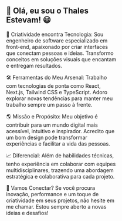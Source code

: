 <div style="max-width: 60%" align="left">
<h2>🌟 Olá, eu sou o Thales Estevam! 😃</h2>

<p>🎨 Criatividade encontra Tecnologia: Sou engenheiro de software especializado em front-end, apaixonado por criar interfaces que conectam pessoas e ideias. Transformo conceitos em soluções visuais que encantam e entregam resultados.</p>

<p>🛠️ Ferramentas do Meu Arsenal: Trabalho com tecnologias de ponta como React, Next.js, Tailwind CSS e TypeScript. Adoro explorar novas tendências para manter meu trabalho sempre um passo à frente.</p>

<p>🌎 Missão e Propósito: Meu objetivo é contribuir para um mundo digital mais acessível, intuitivo e inspirador. Acredito que um bom design pode transformar experiências e facilitar a vida das pessoas.</p>

<p>📈 Diferencial: Além de habilidades técnicas, tenho experiência em colaborar com equipes multidisciplinares, trazendo uma abordagem estratégica e colaborativa para cada projeto.</p>

<p>💬 Vamos Conectar? Se você procura inovação, performance e um toque de criatividade em seus projetos, não hesite em me chamar. Estou sempre aberto a novas ideias e desafios!</p>
</div>
